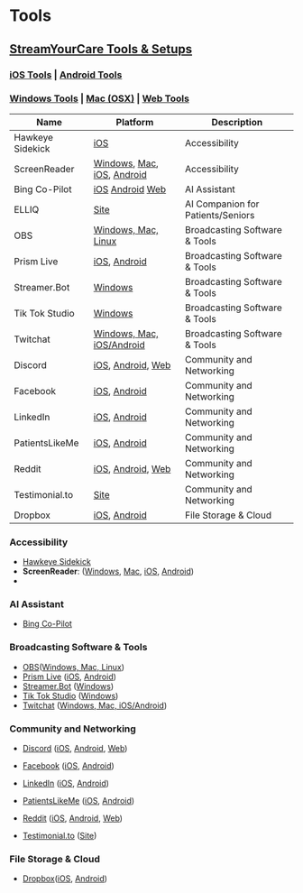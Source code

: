 # Tools

## [StreamYourCare Tools & Setups](syc/README.md)

### [iOS Tools](ios/README.md) | [Android Tools](android/README.md)

### [Windows Tools](windows/README.md) | [Mac (OSX)](osx/README.md) | [Web Tools](web/README.md)

| Name | Platform | Description |
| --- | --- | --- |
| Hawkeye Sidekick | [iOS](https://apps.apple.com/us/app/hawkeye-sidekick/id1492668756) | Accessibility |
| ScreenReader | [Windows](https://support.microsoft.com/en-us/windows/complete-guide-to-narrator-e4397a0d-ef4f-b386-d8ae-c172f109bdb1), [Mac](https://www.apple.com/voiceover/info/guide/_1121.html), [iOS](https://support.apple.com/guide/iphone/turn-on-and-practice-voiceover-iph3e2e415f/ios), [Android](https://support.google.com/accessibility/android/answer/6007100?hl=en) | Accessibility |
| Bing Co-Pilot | [iOS](https://apps.apple.com/us/app/microsoft-copilot/id6472538445) [Android](https://play.google.com/store/apps/details?id=com.microsoft.copilot) [Web](https://www.bing.com/copilot) | AI Assistant |
| ELLIQ | [Site](https://elliq.com/) | AI Companion for Patients/Seniors |
| OBS | [Windows, Mac, Linux](https://obsproject.com/download) | Broadcasting Software & Tools |
| Prism Live | [iOS](https://apps.apple.com/us/app/prism-live-streaming-app/id1319056339), [Android](https://play.google.com/store/apps/details?id=com.prism.live) | Broadcasting Software & Tools |
| Streamer.Bot | [Windows](https://streamer.bot/downloads) | Broadcasting Software & Tools |
| Tik Tok Studio | [Windows](https://www.tiktok.com/studio/download?download_source=creator_hub) | Broadcasting Software & Tools |
| Twitchat | [Windows, Mac, iOS/Android](https://twitchat.fr/) | Broadcasting Software & Tools |
| Discord | [iOS](https://apps.apple.com/us/app/discord-chat-talk-hangout/id985746746), [Android](https://play.google.com/store/apps/details?id=com.discord&hl=en_US&gl=US), [Web](https://www.discord.com/app) | Community and Networking |
| Facebook | [iOS](https://play.google.com/store/apps/details?id=com.facebook.katana&hl=en_US&gl=US&pli=1), [Android](https://apps.apple.com/us/app/facebook/id284882215) | Community and Networking |
| LinkedIn | [iOS](https://apps.apple.com/us/app/linkedin-network-job-finder/id288429040), [Android](https://play.google.com/store/apps/details?id=com.linkedin.android&hl=en_US&gl=US) | Community and Networking |
| PatientsLikeMe | [iOS](https://apps.apple.com/in/app/patientslikeme/id1237832232), [Android](https://play.google.com/store/apps/details?id=com.patientslikeme.android&hl=en_US&gl=US) | Community and Networking |
| Reddit | [iOS](https://apps.apple.com/us/app/reddit/id1064216828), [Android](https://play.google.com/store/apps/details?id=com.reddit.frontpage&hl=en_US&gl=US), [Web](https://www.reddit.com/account/register/) | Community and Networking |
| Testimonial.to | [Site](https://testimonial.to/) | Community and Networking |
| Dropbox | [iOS](https://apps.apple.com/us/app/dropbox-cloud-photo-storage/id327630330), [Android](https://play.google.com/store/apps/details?id=com.dropbox.android) | File Storage & Cloud |



### Accessibility

* [Hawkeye Sidekick](https://apps.apple.com/us/app/hawkeye-sidekick/id1492668756)
* **ScreenReader**: ([Windows](https://support.microsoft.com/en-us/windows/complete-guide-to-narrator-e4397a0d-ef4f-b386-d8ae-c172f109bdb1), [Mac](https://www.apple.com/voiceover/info/guide/_1121.html), [iOS](https://support.apple.com/guide/iphone/turn-on-and-practice-voiceover-iph3e2e415f/ios), [Android](https://support.google.com/accessibility/android/answer/6007100?hl=en))
* 

### AI Assistant

* [Bing Co-Pilot](https://apps.apple.com/us/app/microsoft-copilot/id6472538445)

### Broadcasting Software & Tools

* [OBS](https://obsproject.com/)([Windows, Mac, Linux](https://obsproject.com/download))
* [Prism Live](https://prismlive.com/en_us/) ([iOS](https://apps.apple.com/us/app/prism-live-streaming-app/id1319056339), [Android](https://play.google.com/store/apps/details?id=com.prism.live))
* [Streamer.Bot](https://streamer.bot/) ([Windows](https://streamer.bot/downloads))
* [Tik Tok Studio](https://www.tiktok.com/studio) ([Windows](https://www.tiktok.com/studio/download?download_source=creator_hub))
* [Twitchat](https://twitchat.fr/) ([Windows, Mac, iOS/Android](https://twitchat.fr/))

### Community and Networking

* [Discord](https://www.discord.com/) ([iOS](https://apps.apple.com/us/app/discord-chat-talk-hangout/id985746746), [Android](https://play.google.com/store/apps/details?id=com.discord&hl=en_US&gl=US), [Web](https://www.discord.com/app))

* [Facebook](https://www.facebook.com) ([iOS](https://play.google.com/store/apps/details?id=com.facebook.katana&hl=en_US&gl=US&pli=1), [Android](https://apps.apple.com/us/app/facebook/id284882215))
* [LinkedIn](https://www.linkedin.com/signup) ([iOS](https://apps.apple.com/us/app/linkedin-network-job-finder/id288429040), [Android](https://play.google.com/store/apps/details?id=com.linkedin.android&hl=en_US&gl=US))
* [PatientsLikeMe](patientslikeme.com) ([iOS](https://apps.apple.com/in/app/patientslikeme/id1237832232), [Android](https://play.google.com/store/apps/details?id=com.patientslikeme.android&hl=en_US&gl=US))
* [Reddit](https://www.reddit.com/) ([iOS](https://apps.apple.com/us/app/reddit/id1064216828), [Android](https://play.google.com/store/apps/details?id=com.reddit.frontpage&hl=en_US&gl=US), [Web](https://www.reddit.com/account/register/))
* [Testimonial.to](https://testimonial.to/) ([Site](https://testimonial.to/))

### File Storage & Cloud

* [Dropbox](https://www.dropbox.com/)([iOS](https://apps.apple.com/us/app/dropbox-cloud-photo-storage/id327630330), [Android](https://play.google.com/store/apps/details?id=com.dropbox.android))




